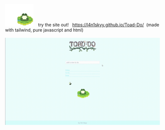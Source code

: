 <img width="91.8" height="72.675" src="./images/frog.gif"> &nbsp;&nbsp; try the site out! &nbsp; https://l4n1skyy.github.io/Toad-Do/ &nbsp;(made with tailwind, pure javascript and html)
<br>
<br>
<img src="./images/playthrough.gif">
